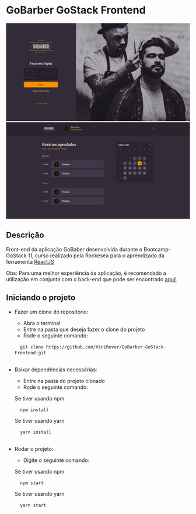 # GoBarber GoStack Frontend

![Image of SignIn](https://github.com/ViniRover/GoBarber-GoStack-Frontend/blob/master/src/assets/goBarberSignIn.png)
![Image of Dashboard](https://github.com/ViniRover/GoBarber-GoStack-Frontend/blob/master/src/assets/goBarberDashboard.png)

## Descrição

Front-end da aplicação GoBaber desenvolvida durante o Bootcamp-GoStack 11, curso realizado pela Rockesea para o aprendizado da ferramenta [ReactJS](https://pt-br.reactjs.org/docs/getting-started.html)

Obs: Para uma melhor experiência da aplicação, é recomendado a utilização em conjunta com o back-end que pode ser encontrado [aqui!](https://github.com/ViniRover/GoBarber-GoStack-Backend) 

## Iniciando o projeto

- Fazer um clone do repositório:

  - Abra o terminal
  - Entre na pasta que deseja fazer o clone do projeto
  - Rode o seguinte comando:
  ```
    git clone https://github.com/ViniRover/GoBarber-GoStack-Frontend.git
    
  ```

- Baixar dependências necessárias:

  - Entre na pasta do projeto clonado
  - Rode o seguinte comando:
  
   Se tiver usando npm
  ```
    npm install
  ```
   Se tiver usando yarn
  ```
    yarn install
    
  ```
  
 - Rodar o projeto:
 
   - Digite o seguinte comando:
   
    Se tiver usando npm
    ```
      npm start
    ```
    Se tiver usando yarn
    ```
      yarn start

    ```
